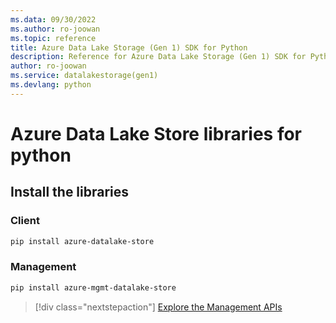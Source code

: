 ```yaml
---
ms.data: 09/30/2022
ms.author: ro-joowan
ms.topic: reference
title: Azure Data Lake Storage (Gen 1) SDK for Python
description: Reference for Azure Data Lake Storage (Gen 1) SDK for Python
author: ro-joowan
ms.service: datalakestorage(gen1)
ms.devlang: python
---
```

# Azure Data Lake Store libraries for python

## Install the libraries
### Client

```bash
pip install azure-datalake-store
```

### Management

```bash
pip install azure-mgmt-datalake-store
```
> [!div class="nextstepaction"]
> [Explore the Management APIs](/python/api/overview/azure/datalakestore/management)